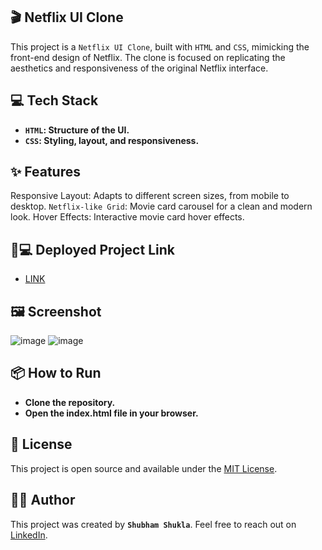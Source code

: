 ## 🎬 Netflix UI Clone
This project is a `Netflix UI Clone`, built with `HTML` and `CSS`, mimicking the front-end design of Netflix. The clone is focused on replicating the aesthetics and responsiveness of the original Netflix interface.

## 💻 Tech Stack
- **`HTML`: Structure of the UI.**
- **`CSS`: Styling, layout, and responsiveness.**

## ✨ Features
Responsive Layout: Adapts to different screen sizes, from mobile to desktop.
`Netflix-like Grid`: Movie card carousel for a clean and modern look.
Hover Effects: Interactive movie card hover effects.

##  🐙💻 Deployed Project Link
- [LINK](https://theonlynetflicclone.netlify.app/)


## 🖼️ Screenshot
![image](https://github.com/user-attachments/assets/7d171071-df24-41f0-8e77-c919d40c9aea)
![image](https://github.com/user-attachments/assets/5db8cf91-7feb-48f3-b6d1-f5462388b2ba)


## 📦 How to Run
- **Clone the repository.**
- **Open the index.html file in your browser.**

## 📝 License
This project is open source and available under the [MIT License](LICENSE).


## 👨‍💻 Author
This project was created by **`Shubham Shukla`**. Feel free to reach out on [LinkedIn](https://www.linkedin.com/in/shubham-shukla-62095032a/).
